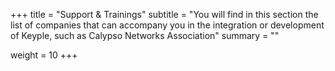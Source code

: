 +++
title = "Support & Trainings"
subtitle = "You will find in this section the list of companies that can accompany you in the integration or development of Keyple, such as Calypso Networks Association"
summary = ""

weight = 10
+++
